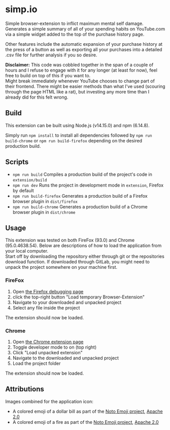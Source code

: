 # simp.io
Simple browser-extension to inflict maximum mental self damage. Generates a simple summary of all of your spending
habits on YouTube.com via a simple widget added to the top of the purchase history page.  

Other features include the automatic expansion of your purchase history at the press of a button as well as
exporting all your purchases into a detailed .csv file for further analysis if you so desire.  

**Disclaimer:** This code was cobbled together in the span of a couple of hours and I refuse to engage with it
for any longer (at least for now), feel free to build on top of this if you want to.  
Might break immediately whenever YouTube chooses to change part of their frontend. There might be easier methods
than what I've used (scouring through the page HTML like a rat), but investing any more time than I already did
for this felt wrong.

## Build
This extension can be built using Node.js (v14.15.0) and npm (6.14.8).  
  
Simply run `npm install` to install all dependencies followed by `npm run build-chrome` or `npm run build-firefox`
depending on the desired production build.

## Scripts

* `npm run build` Compiles a production build of the project's code in `extension/build`
* `npm run dev` Runs the project in development mode in `extension`, Firefox by default
* `npm run build-firefox` Generates a production build of a Firefox browser plugin in `dist/firefox`
* `npm run build-chrome` Generates a production build of a Chrome browser plugin in `dist/chrome`

## Usage
This extension was tested on both FireFox (93.0) and Chrome (95.0.4638.54). Below are descriptions of how to load the
application from your local computer.  
Start off by downloading the repository either through git or the repositories download function. If downloaded through
GitLab, you might need to unpack the project somewhere on your machine first.

### FireFox

1. Open [the Firefox debugging page](about:debugging#/runtime/this-firefox)
2. click the top-right button "Load temporary Browser-Extension"
3. Navigate to your downloaded and unpacked project
4. Select any file inside the project

The extension should now be loaded.

### Chrome

1. Open [the Chrome extension page](chrome://extensions/)
2. Toggle developer mode to on (top right)
3. Click "Load unpacked extension"
4. Navigate to the downloaded and unpacked project
5. Load the project folder

The extension should now be loaded.

## Attributions
Images combined for the application icon:

* A colored emoji of a dollar bill as part of the [Noto Emoji project](https://github.com/googlei18n/noto-emoji/), [Apache 2.0](https://github.com/googlei18n/noto-emoji/blob/master/LICENSE)
* A colored emoji of a fire as part of the [Noto Emoji project](https://github.com/googlei18n/noto-emoji/), [Apache 2.0](https://github.com/googlei18n/noto-emoji/blob/master/LICENSE)
